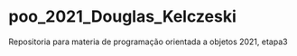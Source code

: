 # poo_2021_Douglas_Kelczeski
 Repositoria para materia de programação orientada a objetos 2021, etapa3
